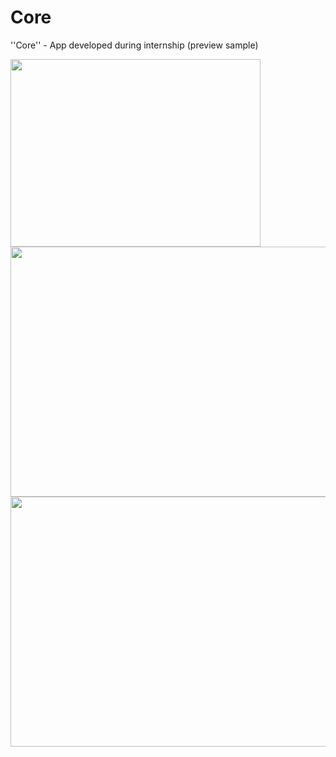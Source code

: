 # Core
''Core'' - App developed during internship (preview sample)
<p>
<img src="https://i.imgur.com/zwSPU4C.png" height="300" width="400">
<img src="https://i.imgur.com/2U2UUF3.png" height="400" width="700">
<img src="https://i.imgur.com/O6gVrEL.png" height="400" width="700">
</p>

